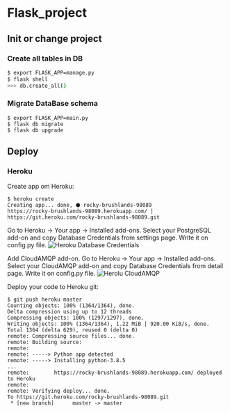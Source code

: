 # Flask_project

## Init or change project
### Create all tables in DB
```sh
$ export FLASK_APP=manage.py
$ flask shell
>>> db.create_all()
```
### Migrate DataBase schema
```shell script
$ export FLASK_APP=main.py
$ flask db migrate
$ flask db upgrade
```

## Deploy
### Heroku
Create app om Heroku:
```shell script
$ heroku create
Creating app... done, ⬢ rocky-brushlands-98089
https://rocky-brushlands-98089.herokuapp.com/ | https://git.heroku.com/rocky-brushlands-98089.git
```
Go to Heroku -> Your app -> Installed add-ons. Select your PostgreSQL add-on and copy Database Credentials from settings page. Write it on config.py file.
![Heroku Database Credentials](https://i.ibb.co/8xt4QVB/Heroku-Database-Credentials.png)

Add CloudAMQP add-on. Go to Heroku -> Your app -> Installed add-ons. Select your CloudAMQP add-on and copy Database Credentials from detail page. Write it on config.py file.
![Herolu CloudAMQP](https://i.ibb.co/fNkjS2F/Heroku-AMQP.png)

Deploy your code to Heroku git:
```shell script
$ git push heroku master
Counting objects: 100% (1364/1364), done.
Delta compression using up to 12 threads
Compressing objects: 100% (1297/1297), done.
Writing objects: 100% (1364/1364), 1.22 MiB | 920.00 KiB/s, done.
Total 1364 (delta 629), reused 0 (delta 0)
remote: Compressing source files... done.
remote: Building source:
remote: 
remote: -----> Python app detected
remote: -----> Installing python-3.8.5
...
remote:        https://rocky-brushlands-98089.herokuapp.com/ deployed to Heroku
remote: 
remote: Verifying deploy... done.
To https://git.heroku.com/rocky-brushlands-98089.git
 * [new branch]      master -> master
```
